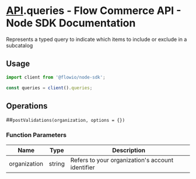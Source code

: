 # [API](README.md).queries - Flow Commerce API - Node SDK Documentation

Represents a typed query to indicate which items to include or exclude in a subcatalog

## Usage

```JavaScript
import client from '@flowio/node-sdk';

const queries = client().queries;
```

## Operations

##`postValidations(organization, options = {})`

### Function Parameters

| Name  | Type | Description |
| ---- | ---- | ---- |
| organization | string | Refers to your organization&#x27;s account identifier |


